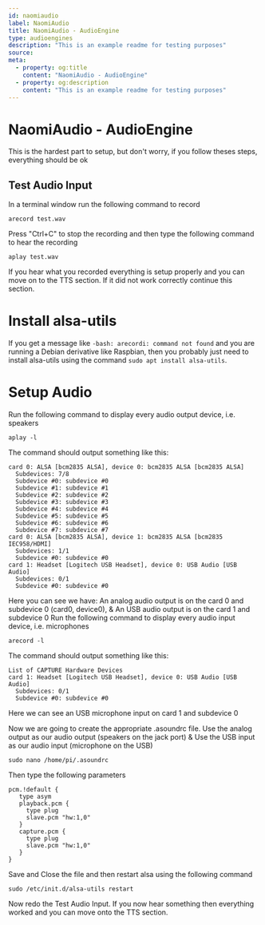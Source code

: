 ```yaml
---
id: naomiaudio
label: NaomiAudio
title: NaomiAudio - AudioEngine
type: audioengines
description: "This is an example readme for testing purposes"
source:
meta:
  - property: og:title
    content: "NaomiAudio - AudioEngine"
  - property: og:description
    content: "This is an example readme for testing purposes"
---
```


# NaomiAudio - AudioEngine


This is the hardest part to setup, but don't worry, if you follow theses steps, everything should be ok

## Test Audio Input

In a terminal window run the following command to record

```shell
arecord test.wav
```

Press "Ctrl+C" to stop the recording and then type the following command to hear the recording

```shell
aplay test.wav
```

If you hear what you recorded everything is setup properly and you can move on to the TTS section. If it did not work correctly continue this section.

# Install alsa-utils

If you get a message like `-bash: arecordi: command not found` and you are running a Debian derivative like Raspbian, then you probably just need to install alsa-utils using the command `sudo apt install alsa-utils`.

# Setup Audio

Run the following command to display every audio output device, i.e. speakers

```shell
aplay -l
```

The command should output something like this:

```shell
card 0: ALSA [bcm2835 ALSA], device 0: bcm2835 ALSA [bcm2835 ALSA]
  Subdevices: 7/8
  Subdevice #0: subdevice #0
  Subdevice #1: subdevice #1
  Subdevice #2: subdevice #2
  Subdevice #3: subdevice #3
  Subdevice #4: subdevice #4
  Subdevice #5: subdevice #5
  Subdevice #6: subdevice #6
  Subdevice #7: subdevice #7
card 0: ALSA [bcm2835 ALSA], device 1: bcm2835 ALSA [bcm2835 IEC958/HDMI]
  Subdevices: 1/1
  Subdevice #0: subdevice #0
card 1: Headset [Logitech USB Headset], device 0: USB Audio [USB Audio]
  Subdevices: 0/1
  Subdevice #0: subdevice #0
```

Here you can see we have: An analog audio output is on the card 0 and subdevice 0 (card0, device0), & An USB audio output is on the card 1 and subdevice 0
Run the following command to display every audio input device, i.e. microphones

```shell
arecord -l
```

The command should output something like this:

```shell
List of CAPTURE Hardware Devices
card 1: Headset [Logitech USB Headset], device 0: USB Audio [USB Audio]
  Subdevices: 0/1
  Subdevice #0: subdevice #0
```

Here we can see an USB microphone input on card 1 and subdevice 0

Now we are going to create the appropriate .asoundrc file. Use the analog output as our audio output (speakers on the jack port) & Use the USB input as our audio input (microphone on the USB)

```shell
sudo nano /home/pi/.asoundrc
```

Then type the following parameters

```shell
pcm.!default {
   type asym
   playback.pcm {
     type plug
     slave.pcm "hw:1,0"
   }
   capture.pcm {
     type plug
     slave.pcm "hw:1,0"
   }
}
```

Save and Close the file and then restart alsa using the following command

```shell
sudo /etc/init.d/alsa-utils restart
```

Now redo the Test Audio Input. If you now hear something then everything worked and you can move onto the TTS section.



<EditPageLink/>
